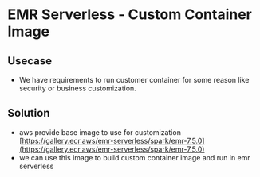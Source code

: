 # EMR Serverless - Custom Container Image

## Usecase

- We have requirements to run customer container for some reason like security or business customization.

## Solution

- aws provide base image to use for customization [https://gallery.ecr.aws/emr-serverless/spark/emr-7.5.0](https://gallery.ecr.aws/emr-serverless/spark/emr-7.5.0)
- we can use this image to build custom container image and run in emr serverless
